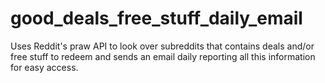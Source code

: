 # good_deals_free_stuff_daily_email
Uses Reddit's praw API to look over subreddits that contains deals and/or free stuff to redeem and sends an email daily reporting all this information for easy access.
